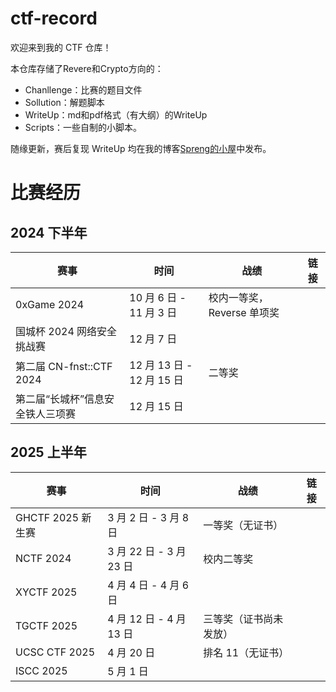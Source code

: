 # ctf-record

欢迎来到我的 CTF 仓库！

本仓库存储了Revere和Crypto方向的：

- Chanllenge：比赛的题目文件
- Sollution：解题脚本
- WriteUp：md和pdf格式（有大纲）的WriteUp
- Scripts：一些自制的小脚本。

随缘更新，赛后复现 WriteUp 均在我的博客[Spreng的小屋](https://spreng.top/)中发布。

# 比赛经历

## 2024 下半年

| 赛事                             | 时间                      | 战绩                       | 链接 |
| -------------------------------- | ------------------------- | -------------------------- | ---- |
| 0xGame 2024                      | 10 月 6 日 - 11 月 3 日   | 校内一等奖，Reverse 单项奖 |      |
| 国城杯 2024 网络安全挑战赛       | 12 月 7 日                |                            |      |
| 第二届 CN-fnst::CTF 2024         | 12 月 13 日 - 12 月 15 日 | 二等奖                     |      |
| 第二届“长城杯”信息安全铁人三项赛 | 12 月 15 日               |                            |      |

## 2025 上半年

| 赛事              | 时间                    | 战绩                   | 链接 |
| ----------------- | ----------------------- | ---------------------- | ---- |
| GHCTF 2025 新生赛 | 3 月 2 日 - 3 月 8 日   | 一等奖（无证书）       |      |
| NCTF 2024         | 3 月 22 日 - 3 月 23 日 | 校内二等奖             |      |
| XYCTF 2025        | 4 月 4 日 - 4 月 6 日   |                        |      |
| TGCTF 2025        | 4 月 12 日 - 4 月 13 日 | 三等奖（证书尚未发放） |      |
| UCSC CTF 2025     | 4 月 20 日              | 排名 11（无证书）      |      |
| ISCC 2025         | 5 月 1 日               |                        |      |

